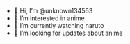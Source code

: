 - 👋 Hi, I’m @unknown134563
- 👀 I’m interested in anime
- 🌱 I’m currently watching naruto
- 💞️ I’m looking for updates about anime

<!---
unknown134563/unknown134563 is a ✨ special ✨ repository because its `README.md` (this file) appears on your GitHub profile.
You can click the Preview link to take a look at your changes.
--->
